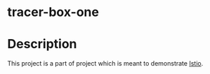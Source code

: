 # tracer-box-one

# Description

This project is a part of project which is meant to demonstrate [Istio](https://istio.io).